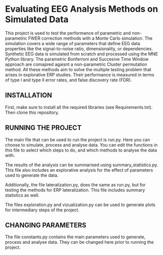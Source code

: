 # Evaluating EEG Analysis Methods on Simulated Data

This project is used to test the performance of parametric and non-parametric FWER correction methods with a Monte Carlo simulation. The simulation covers a wide range of parameters that define EEG data properties like the signal-to-noise ratio, dimensionality, or dependencies. Synthetic EEG data is simulated from scratch and processed using the MNE Python library. The parametric Bonferroni and Succesive Time Window approach are comapred agaisnt a non-parametric Cluster permutation method. All these methods aim to solve the multiple testing problem that arises in explorative ERP studies. Their performance is measured in terms of type I and type II error rates, and false discovery rate (FDR). 

## INSTALLATION

First, make sure to install all the required libraries (see Requirements.txt). Then clone this repository. 

## RUNNING THE PROJECT

The main file that can be used to run the project is run.py. Here you can choose to simulate, process and analyse data. You can edit the functions in this file to select which steps to do, and which methods to analyse the data with. 

The results of the analysis can be summarised using summary_statistics.py. This file also includes an explorative analysis for the effect of parameters used to generate the data.

Additionally, the file lateralization.py, does the same as run.py, but for testing the methods for ERP lateralization. This file includes summary statistics as well. 

The files exploration.py and vizualization.py can be used to generate plots for intermediary steps of the project. 

## CHANGING PARAMETERS

The file constants.py contains the main parameters used to generate, process and analyse data. They can be changed here prior to running the project. 

